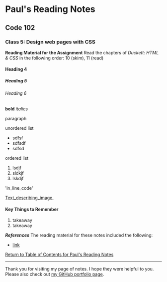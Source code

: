 # Paul's Reading Notes

## Code 102

### Class 5: Design web pages with CSS

**Reading Material for the Assignment**
Read the chapters of *Duckett: HTML & CSS* in the following order:  10 (skim), 11 (read)


<!-- Helpful Reminders for Writing in Markdown  -->

#### Heading 4
##### Heading 5
###### Heading 6

**bold**
*italics*

paragraph

unordered list
- sdfsf
- sdfsdf
- sdfsd

ordered list
1. lsdjf
1. sldkjf
1. lskdjf

'in_line_code'

[Text_describing_image.](link_to_helpful_image)

<!-- end/ Helpful Reminders for Writing in Markdown  -->


#### Key Things to Remember
1. takeaway
1. takeaway




***References***
The reading material for these notes included the following:
- [link](address)




[Return to Table of Contents for Paul's Reading Notes](https://paul-leonard.github.io/reading-notes/ "Go back to find more notes!")

---

Thank you for visiting my page of notes.  I hope they were helpful to you.  Please also check out [my GitHub portfolio page](https://github.com/paul-leonard "Paul's GitHub Portfolio").